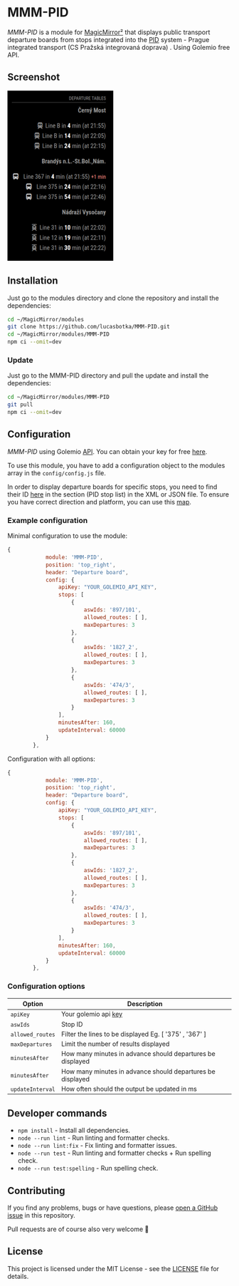 # MMM-PID

*MMM-PID* is a module for [MagicMirror²](https://github.com/MagicMirrorOrg/MagicMirror) that displays public transport departure boards from stops integrated into the [PID](https://pid.cz/) system - Prague integrated transport (CS Pražská integrovaná doprava) . Using Golemio free API.



## Screenshot

![Example of MMM-PID](./pid_module_screenshot.png)

## Installation

Just go to the modules directory and clone the repository and install the dependencies:

```bash
cd ~/MagicMirror/modules
git clone https://github.com/lucasbotka/MMM-PID.git
cd ~/MagicMirror/modules/MMM-PID
npm ci --omit=dev
```

### Update

Just go to the MMM-PID directory and pull the update and install the dependencies:

```bash
cd ~/MagicMirror/modules/MMM-PID
git pull
npm ci --omit=dev
```

## Configuration

*MMM-PID* using Golemio [API](https://api.golemio.cz/docs/openapi/). You can obtain your key for free [here](https://api.golemio.cz/api-keys/auth/sign-in).

To use this module, you have to add a configuration object to the modules array in the `config/config.js` file.

In order to display departure boards for specific stops, you need to find their ID [here](https://pid.cz/en/opendata/)  in the section (PID stop list) in the XML or JSON file. To ensure you have correct direction and platform, you can use this [map](https://pid.cz/zastavky-pid/).

### Example configuration

Minimal configuration to use the module:

```js
{
			module: 'MMM-PID',
			position: 'top_right',
			header: "Departure board",
			config: {
				apiKey: "YOUR_GOLEMIO_API_KEY", 
				stops: [
					{
						aswIds: '897/101',
						allowed_routes: [ ], 
						maxDepartures: 3
					},
					{
						aswIds: '1827_2',
						allowed_routes: [ ],
						maxDepartures: 3
					},
					{
						aswIds: '474/3',
						allowed_routes: [ ],
						maxDepartures: 3
					}
				],
				minutesAfter: 160,
				updateInterval: 60000
			}
		},
```

Configuration with all options:

```js
{
			module: 'MMM-PID',
			position: 'top_right',
			header: "Departure board",
			config: {
				apiKey: "YOUR_GOLEMIO_API_KEY", 
				stops: [
					{
						aswIds: '897/101',
						allowed_routes: [ ], 
						maxDepartures: 3
					},
					{
						aswIds: '1827_2',
						allowed_routes: [ ],
						maxDepartures: 3
					},
					{
						aswIds: '474/3',
						allowed_routes: [ ],
						maxDepartures: 3
					}
				],
				minutesAfter: 160,
				updateInterval: 60000
			}
		},
```

### Configuration options

Option|Description
------|-----------
`apiKey`| Your golemio api [key](https://api.golemio.cz/api-keys/auth/sign-in)
`aswIds`| Stop ID
`allowed_routes`| Filter the lines to be displayed  Eg. [ '375' , '367' ]
`maxDepartures`| Limit the number of results displayed
`minutesAfter`| How many minutes in advance should departures be displayed
`minutesAfter`| How many minutes in advance should departures be displayed
`updateInterval`| How often should the output be updated in ms






## Developer commands

- `npm install` - Install all dependencies.
- `node --run lint` - Run linting and formatter checks.
- `node --run lint:fix` - Fix linting and formatter issues.
- `node --run test` - Run linting and formatter checks + Run spelling check.
- `node --run test:spelling` - Run spelling check.


## Contributing

If you find any problems, bugs or have questions, please [open a GitHub issue](https://github.com/lucasbotka/MMM-PID/issues) in this repository.

Pull requests are of course also very welcome 🙂

## License

This project is licensed under the MIT License - see the [LICENSE](LICENSE.md) file for details.
